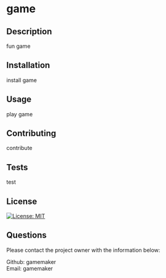 
  # game
  ## Description
  fun game
  ## Installation
  install game
  ## Usage
  play game
  ## Contributing
  contribute
  ## Tests
  test
  ## License
  [![License: MIT](https://img.shields.io/badge/License-MIT-yellow.svg)]((https://opensource.org/licenses/MIT))
  ## Questions
  <p>Please contact the project owner with the information below:</p>
  Github: gamemaker <br>
  Email: gamemaker
  